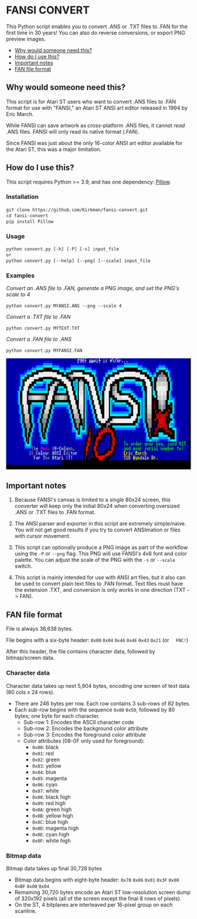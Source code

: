 FANSI CONVERT
=============

This Python script enables you to convert .ANS or .TXT files to .FAN for the first time in 30 years! You can also do reverse conversions, or export PNG preview images.

* [Why would someone need this?](#why-would-someone-need-this)
* [How do I use this?](#how-do-i-use-this)
* [Important notes](#important-notes)
* [FAN file format](#fan-file-format)


Why would someone need this?
----------------------------

This script is for Atari ST users who want to convert .ANS files to .FAN format for use with "FANSI," an Atari ST ANSI art editor released in 1994 by Eric March.

While FANSI can save artwork as cross-platform .ANS files, it cannot _read_ .ANS files. FANSI will only read its native format (.FAN). 

Since FANSI was just about the only 16-color ANSI art editor available for the Atari ST, this was a major limitation.


How do I use this?
------------------

This script requires Python >= 3.9, and has one dependency: [Pillow](https://pillow.readthedocs.io/en/stable/index.html).

### Installation
```
git clone https://github.com/Kirkman/fansi-convert.git
cd fansi-convert
pip install Pillow
```

### Usage
```
python convert.py [-h] [-P] [-s] input_file
or
python convert.py [--help] [--png] [--scale] input_file
```

### Examples

_Convert an .ANS file to .FAN, generate a PNG image, and set the PNG's scale to 4_
```
python convert.py MYANSI.ANS --png --scale 4
```

_Convert a .TXT file to .FAN_
```
python convert.py MYTEXT.TXT
```

_Convert a .FAN file to .ANS_
```
python convert.py MYFANSI.FAN
```


![Old advertisement for the Atari ST program "FANSI"](https://raw.githubusercontent.com/Kirkman/fansi-convert/master/FANSI.PNG)


Important notes
---------------

1. Because FANSI's canvas is limited to a single 80x24 screen, this converter will keep only the initial 80x24 when converting oversized .ANS or .TXT files to .FAN format.

2. The ANSI parser and exporter in this script are extremely simple/naive. You will not get good results if you try to convert ANSImation or files with cursor movement.

3. This script can optionally produce a PNG image as part of the workflow using the `-P` or `--png` flag. This PNG will use FANSI's 4x8 font and color palette. You can adjust the scale of the PNG with the `-s` or `--scale` switch.

4. This script is mainly intended for use with ANSI art files, but it also can be used to convert plain text files to .FAN format. Text files must have the extension .TXT, and conversion is only works in one direction (TXT -> FAN).


FAN file format
---------------

File is always 36,638 bytes. 

File begins with a six-byte header: `0x00` `0x04` `0x46` `0x4E` `0x43` `0x21` (or `  FNC!`)

After this header, the file contains character data, followed by bitmap/screen data.

### Character data

Character data takes up next 5,904 bytes, encoding one screen of text data (80 cols x 24 rows).

* There are 246 bytes per row. Each row contains 3 sub-rows of 82 bytes.
* Each sub-row begins with the sequence `0x00` `0x50`, followed by 80 bytes; one byte for each character.
	+ Sub-row 1: Encodes the ASCII character code
	+ Sub-row 2: Encodes the background color attribute
	+ Sub-row 3: Encodes the foreground color attribute
	+ Color attributes (08-0F only used for foreground):
		- `0x00`: black
		- `0x01`: red
		- `0x02`: green
		- `0x03`: yellow
		- `0x04`: blue
		- `0x05`: magenta
		- `0x06`: cyan
		- `0x07`: white
		- `0x08`: black high
		- `0x09`: red high
		- `0x0A`: green high
		- `0x0B`: yellow high
		- `0x0C`: blue high
		- `0x0D`: magenta high
		- `0x0E`: cyan high
		- `0x0F`: white high

### Bitmap data

Bitmap data takes up final 30,728 bytes

+ Bitmap data begins with eight-byte header: `0x78` `0x06` `0x01` `0x3F` `0x00` `0xBF` `0x00` `0x04`
+ Remaining 30,720 bytes encode an Atari ST low-resolution screen dump of 320x192 pixels (all of the screen except the final 8 rows of pixels). 
+ On the ST, 4 bitplanes are interleaved per 16-pixel group on each scanline.
